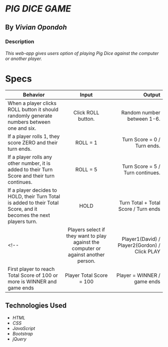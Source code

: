 # _PIG DICE GAME_
## By _Vivian Opondoh_
### Description
###### This web-app gives users option of playing _Pig Dice_ against the computer or another player.
# Specs

| Behavior                    |Input                   |Output
|-----------------------|:------------------------:|---------------------------:|
| When a player clicks ROLL button it should randomly generate numbers between one and six. | Click ROLL button. | Random number between 1-6. |
| If a player rolls 1, they score ZERO and their turn ends. | ROLL = 1 | Turn Score = 0 / Turn ends. |
| If a player rolls any other number, it is added to their Turn Score and their turn continues. | ROLL = 5 | Turn Score = 5 / Turn continues. |
| If a player decides to HOLD, their Turn Total is added to their Total Score, and it becomes the next players turn. | HOLD | Turn Total + Total Score / Turn ends |
<!-- | Players select if they want to play against the computer or against another person. | Player1(David) / Player2(Gordon) / Click PLAY | Start playing. | -->
| First player to reach Total Score of 100 or more is WINNER and game ends | Player Total Score = 100 | Player = WINNER / game ends |

## Technologies Used

* _HTML_
* _CSS_
* _JavaScript_
* _Bootstrap_
* _jQuery_
